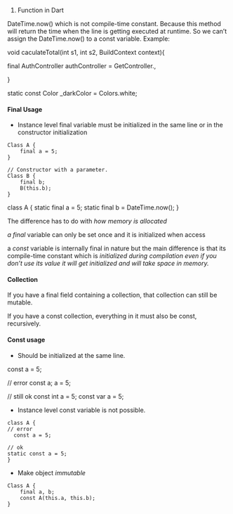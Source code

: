 1. Function in Dart

DateTime.now() which is not compile-time constant. Because this method will return the time when the line is getting executed at runtime. So we can’t assign the DateTime.now() to a const variable.
Example:

void caculateTotal(int s1, int s2, BuildContext context){

  final AuthController authController = GetController<AuthController>.,

}

static const Color _darkColor = Colors.white;

#### Final Usage

- Instance level final variable must be initialized in the same line or in the constructor initialization

```
Class A {
    final a = 5;
}

// Constructor with a parameter.
Class B {
    final b;
    B(this.b);
}
```
class A {
  static final a = 5;
  static final b = DateTime.now();
}

The difference has to do with *how memory is allocated*

*a final* variable can only be set once and it is initialized when access

a *const* variable is internally final in nature but the main difference is that its compile-time constant which is *initialized during compilation even if you don’t use its value* *it will get initialized and will take space in memory.*


#### Collection

If you have a final field containing a collection, that collection can still be mutable.

If you have a const collection, everything in it must also be const, recursively.

#### Const usage
- Should be initialized at the same line.

const a = 5;

// error
const a;
a = 5;

// still ok
const int a = 5;
const var a = 5;

- Instance level const variable is not possible.
```
class A {
// error
  const a = 5;

// ok
static const a = 5;
}
```
- Make object *immutable*
```
Class A {
    final a, b;
    const A(this.a, this.b);
}
```

